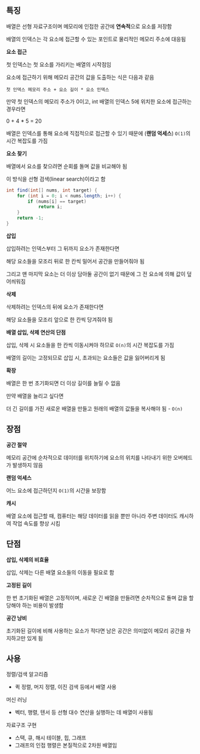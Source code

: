 ## 특징

배열은 선형 자료구조이며 메모리에 인접한 공간에 **연속적**으로 요소를 저장함

배열의 인덱스는 각 요소에 접근할 수 있는 포인트로 물리적인 메모리 주소에 대응됨

**요소 접근**

첫 인덱스는 첫 요소를 가리키는 배열의 시작점임

요소에 접근하기 위해 메모리 공간의 값을 도출하는 식은 다음과 같음

`첫 인덱스 메모리 주소 + 요소 길이 * 요소 인덱스`

만약 첫 인덱스의 메모리 주소가 0이고, int 배열의 인덱스 5에 위치한 요소에 접근하는 경우라면

0 + 4 * 5 = 20

배열은 인덱스를 통해 요소에 직접적으로 접근할 수 있기 때문에 (**랜덤 억세스**) `O(1)`의 시간 복잡도를 가짐

**요소 찾기**

배열에서 요소를 찾으려면 순회를 돌며 값을 비교해야 됨

이 방식을 선형 검색(linear search)이라고 함

```java
int find(int[] nums, int target) {
    for (int i = 0; i < nums.length; i++) {
        if (nums[i] == target)
            return i;
    }
    return -1;
}
```

**삽입**

삽입하려는 인덱스부터 그 뒤까지 요소가 존재한다면

해당 요소들을 모조리 뒤로 한 칸씩 밀어서 공간을 만들어줘야 됨

그리고 맨 마지막 요소는 더 이상 담아둘 공간이 없기 때문에 그 전 요소에 의해 값이 덮어씌워짐

**삭제**

삭제하려는 인덱스의 뒤에 요소가 존재한다면

해당 요소들을 모조리 앞으로 한 칸씩 당겨줘야 됨

**배열 삽입, 삭제 연산의 단점**

삽입, 삭제 시 요소들을 한 칸씩 이동시켜야 하므로 `O(n)`의 시간 복잡도를 가짐

배열의 길이는 고정되므로 삽입 시, 초과되는 요소들은 값을 잃어버리게 됨

**확장**

배열은 한 번 초기화되면 더 이상 길이를 늘릴 수 없음

만약 배열을 늘리고 싶다면 

더 긴 길이를 가진 새로운 배열을 만들고 원래의 배열의 값들을 복사해야 됨 - `O(n)`

## 장점

**공간 절약**

메모리 공간에 순차적으로 데이터를 위치하기에 요소의 위치를 나타내기 위한 오버헤드가 발생하지 않음

**랜덤 억세스**

어느 요소에 접근하던지 `O(1)`의 시간을 보장함

**캐시**

배열 요소에 접근할 때, 컴퓨터는 해당 데이터를 읽을 뿐만 아니라 주변 데이터도 캐시하여 작업 속도를 향상 시킴

## 단점

**삽입, 삭제의 비효율**

삽입, 삭제는 다른 배열 요소들의 이동을 필요로 함

**고정된 길이**

한 번 초기화된 배열은 고정적이며, 새로운 긴 배열을 만들려면 순차적으로 돌며 값을 할당해야 하는 비용이 발생함

**공간 낭비**

초기화된 길이에 비해 사용하는 요소가 적다면 남은 공간은 의미없이 메모리 공간을 차지하고만 있게 됨

## 사용

정렬/검색 알고리즘
- 퀵 정렬, 머지 정렬, 이진 검색 등에서 배열 사용

머신 러닝
- 벡터, 행렬, 텐서 등 선형 대수 연산을 실행하는 데 배열이 사용됨

자료구조 구현
- 스택, 큐, 해시 테이블, 힙, 그래프
- 그래프의 인접 행렬은 본질적으로 2차원 배열임
